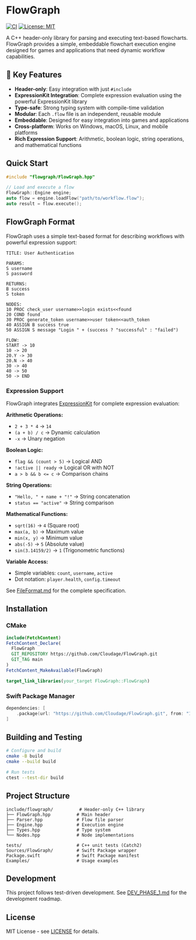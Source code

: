 # FlowGraph

[![CI](https://github.com/Cloudage/FlowGraph/actions/workflows/ci.yml/badge.svg)](https://github.com/Cloudage/FlowGraph/actions/workflows/ci.yml)
[![License: MIT](https://img.shields.io/badge/License-MIT-yellow.svg)](https://opensource.org/licenses/MIT)

A C++ header-only library for parsing and executing text-based flowcharts. FlowGraph provides a simple, embeddable flowchart execution engine designed for games and applications that need dynamic workflow capabilities.

## 🚀 Key Features

- **Header-only**: Easy integration with just `#include`
- **ExpressionKit Integration**: Complete expression evaluation using the powerful ExpressionKit library
- **Type-safe**: Strong typing system with compile-time validation
- **Modular**: Each `.flow` file is an independent, reusable module
- **Embeddable**: Designed for easy integration into games and applications
- **Cross-platform**: Works on Windows, macOS, Linux, and mobile platforms
- **Rich Expression Support**: Arithmetic, boolean logic, string operations, and mathematical functions

## Quick Start

```cpp
#include "flowgraph/FlowGraph.hpp"

// Load and execute a flow
FlowGraph::Engine engine;
auto flow = engine.loadFlow("path/to/workflow.flow");
auto result = flow.execute();
```

## FlowGraph Format

FlowGraph uses a simple text-based format for describing workflows with powerful expression support:

```
TITLE: User Authentication

PARAMS:
S username
S password

RETURNS:
B success
S token

NODES:
10 PROC check_user username>>login exists<<found
20 COND found
30 PROC generate_token username>>user token<<auth_token
40 ASSIGN B success true
50 ASSIGN S message "Login " + (success ? "successful" : "failed")

FLOW:
START -> 10
10 -> 20
20.Y -> 30
20.N -> 40
30 -> 40
40 -> 50
50 -> END
```

### Expression Support

FlowGraph integrates [ExpressionKit](https://github.com/Cloudage/ExpressionKit) for complete expression evaluation:

**Arithmetic Operations:**
- `2 + 3 * 4` → `14`
- `(a + b) / c` → Dynamic calculation
- `-x` → Unary negation

**Boolean Logic:**
- `flag && (count > 5)` → Logical AND
- `!active || ready` → Logical OR with NOT
- `a > b && b <= c` → Comparison chains

**String Operations:**
- `"Hello, " + name + "!"` → String concatenation
- `status == "active"` → String comparison

**Mathematical Functions:**
- `sqrt(16)` → `4` (Square root)
- `max(a, b)` → Maximum value
- `min(x, y)` → Minimum value
- `abs(-5)` → `5` (Absolute value)
- `sin(3.14159/2)` → `1` (Trigonometric functions)

**Variable Access:**
- Simple variables: `count`, `username`, `active`
- Dot notation: `player.health`, `config.timeout`

See [FileFormat.md](FileFormat.md) for the complete specification.

## Installation

### CMake

```cmake
include(FetchContent)
FetchContent_Declare(
  FlowGraph
  GIT_REPOSITORY https://github.com/Cloudage/FlowGraph.git
  GIT_TAG main
)
FetchContent_MakeAvailable(FlowGraph)

target_link_libraries(your_target FlowGraph::FlowGraph)
```

### Swift Package Manager

```swift
dependencies: [
    .package(url: "https://github.com/Cloudage/FlowGraph.git", from: "1.0.0")
]
```

## Building and Testing

```bash
# Configure and build
cmake -B build
cmake --build build

# Run tests
ctest --test-dir build
```

## Project Structure

```
include/flowgraph/          # Header-only C++ library
├── FlowGraph.hpp          # Main header
├── Parser.hpp             # Flow file parser
├── Engine.hpp             # Execution engine
├── Types.hpp              # Type system
└── Nodes.hpp              # Node implementations

tests/                     # C++ unit tests (Catch2)
Sources/FlowGraph/         # Swift Package wrapper
Package.swift              # Swift Package manifest
Examples/                  # Usage examples
```

## Development

This project follows test-driven development. See [DEV_PHASE_1.md](DEV_PHASE_1.md) for the development roadmap.

## License

MIT License - see [LICENSE](LICENSE) for details.